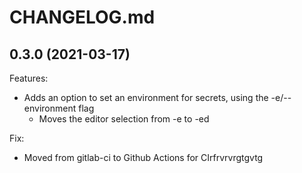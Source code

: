 # CHANGELOG.md

## 0.3.0 (2021-03-17)

Features:

- Adds an option to set an environment for secrets, using the -e/--environment flag
  - Moves the editor selection from -e to -ed

Fix:

- Moved from gitlab-ci to Github Actions for CIrfrvrvrgtgvtg
